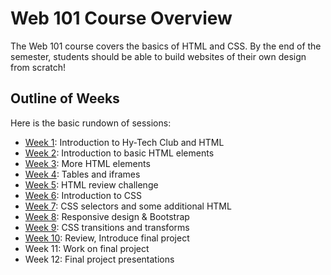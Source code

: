 # Web 101 Course Overview
The Web 101 course covers the basics of HTML and CSS. By the end of the semester, students should be able to build websites of their own design from scratch!

## Outline of Weeks
Here is the basic rundown of sessions:

- [Week 1](Week01/): Introduction to Hy-Tech Club and HTML
- [Week 2](Week02/): Introduction to basic HTML elements
- [Week 3](Week03/): More HTML elements
- [Week 4](Week04/): Tables and iframes
- [Week 5](Week05/): HTML review challenge
- [Week 6](Week06/): Introduction to CSS
- [Week 7](Week07/): CSS selectors and some additional HTML
- [Week 8](Week08/): Responsive design & Bootstrap
- [Week 9](Week09/): CSS transitions and transforms
- [Week 10](Week10/): Review, Introduce final project
- Week 11: Work on final project
- Week 12: Final project presentations
